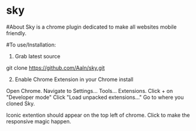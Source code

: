 sky
===

#About
Sky is a chrome plugin dedicated to make all websites mobile friendly. 

#To use/Installation:

1) Grab latest source

git clone https://github.com/Aaln/sky.git

2) Enable Chrome Extension in your Chrome install

Open Chrome.
Navigate to Settings... Tools... Extensions.
Click + on "Developer mode"
Click "Load unpacked extensions..."
Go to where you cloned Sky.

Iconic extention should appear on the top left of chrome.
Click to make the responsive magic happen.
